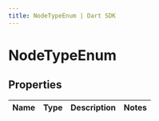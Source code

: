 ```yaml
---
title: NodeTypeEnum | Dart SDK
---
```


# NodeTypeEnum

## Properties
Name | Type | Description | Notes
------------ | ------------- | ------------- | -------------


